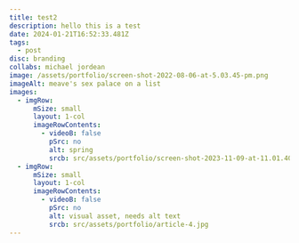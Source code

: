 ```yaml
---
title: test2
description: h﻿ello this is a test
date: 2024-01-21T16:52:33.481Z
tags:
  - post
disc: branding
collabs: michael jordean
image: /assets/portfolio/screen-shot-2022-08-06-at-5.03.45-pm.png
imageAlt: meave's sex palace on a list
images:
  - imgRow:
      mSize: small
      layout: 1-col
      imageRowContents:
        - videoB: false
          pSrc: no
          alt: spring
          srcb: src/assets/portfolio/screen-shot-2023-11-09-at-11.01.40-am.png
  - imgRow:
      mSize: small
      layout: 1-col
      imageRowContents:
        - videoB: false
          pSrc: no
          alt: visual asset, needs alt text
          srcb: src/assets/portfolio/article-4.jpg
---
```

